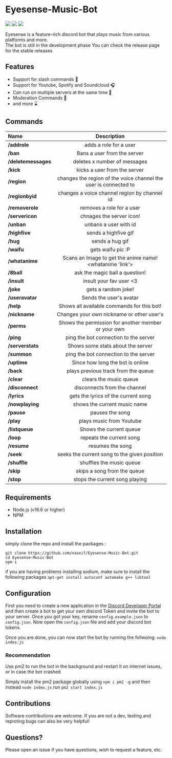 # Eyesense-Music-Bot
![](https://img.shields.io/github/license/naseif/Eyesense-Music-Bot?style=flat-square) ![](https://img.shields.io/github/issues/naseif/Eyesense-Music-Bot?style=flat-square)
![](https://img.shields.io/github/issues-pr/naseif/Eyesense-Music-Bot?style=flat-square)

Eyesense is a feature-rich discord bot that plays music from various platforms and more. <br>
The bot is still in the development phase You can check the release page for the stable releases
## Features

- Support for slash commands 💯
- Support for Youtube, Spotify and Soundcloud 🎧
- Can run on multiple servers at the same time 🚀
- Moderation Commands 🔨
- and more ⌛️ 


## Commands 

|        Name         |                           Description                            |
|:--------------------|:----------------------------------------------------------------:|
|    **/addrole**     |                      adds a role for a user                      |
|      **/ban**       |                   Bans a user from the server                    |
| **/deletemessages** |                   deletes x number of messages                   |
|      **/kick**      |                   kicks a user from the server                   |
|     **/region**     | changes the region of the voice channel the user is connected to |
|   **/regionbyid**   |           changes a voice channel region by channel id           |
|   **/removerole**   |                    removes a role for a user                     |
|   **/servericon**   |                     chnages the server icon!                     |
|     **/unban**      |                      unbans a user with id                       |
|    **/highfive**    |                       sends a highfive gif                       |
|      **/hug**       |                         sends a hug gif                          |
|     **/waifu**      |                        gets waifu pic :P                         |
|   **/whatanime**    |     Scans an Image to get the anime name! <whatanime 'link'>     |
|     **/8ball**      |                  ask the magic ball a question!                  |
|     **/insult**     |                     insult your fav user <3                      |
|      **/joke**      |                       gets a random joke!                        |
|   **/useravatar**   |                     Sends the user's avatar                      |
|      **/help**      |            Shows all available commands for this bot!            |
|    **/nickname**    |            Changes your own nickname or other user's             |
|     **/perms**      |       Shows the permission for another member or your own        |
|      **/ping**      |              ping the bot connection to the server               |
|  **/serverstats**   |                Shows some stats about the server                 |
|     **/summon**     |              ping the bot connection to the server               |
|     **/uptime**     |                 Since how long the bot is online                 |
|      **/back**      |               plays previous track from the queue                |
|     **/clear**      |                      clears the music queue                      |
|   **/disconnect**   |                   disconnects from the channel                   |
|     **/lyrics**     |               gets the lyrics of the current song                |
|   **/nowplaying**   |                   shows the current music name                   |
|     **/pause**      |                         pauses the song                          |
|      **/play**      |                     plays music from Youtube                     |
|   **/listqueue**    |                     Shows the current queue                      |
|      **/loop**      |                     repeats the current song                     |
|     **/resume**     |                         resumes the song                         |
|      **/seek**      |           seeks the current song to the given position           |
|    **/shuffle**     |                     shuffles the music queue                     |
|      **/skip**      |                   skips a song from the queue                    |
|      **/stop**      |                  stops the current song playing                  |

## Requirements

- Node.js (v16.6 or higher)
- NPM

## Installation

simply clone the repo and install the packages : 

```
git clone https://github.com/naseif/Eyesense-Music-Bot.git
cd Eyesense-Music-Bot
npm i
```
if you are having problems installing sodium, make sure to install the following packages `apt-get install autoconf automake g++ libtool`

## Configuration

First you need to create a new application in the [Discord Developer Portal](https://discord.com/developers/applications) and then create a bot to get your own discord Token and invite the bot to your server. Once you got your key, rename `config.example.json` to `config.json`. Now open the `config.json` file and add your discord bot tokens.

Once you are done, you can now start the bot by running the follwoing: 
```node index.js```

### Recommendation

Use pm2 to run the bot in the background and restart it on internet issues, or in case the bot crashed

Simply install the pm2 package globally using ```npm i pm2 -g``` and then instead ```node index.js``` run ```pm2 start index.js```


## Contributions

Software contributions are welcome. If you are not a dev, testing and reproting bugs can also be very helpful!

## Questions?

Please open an issue if you have questions, wish to request a feature, etc.
